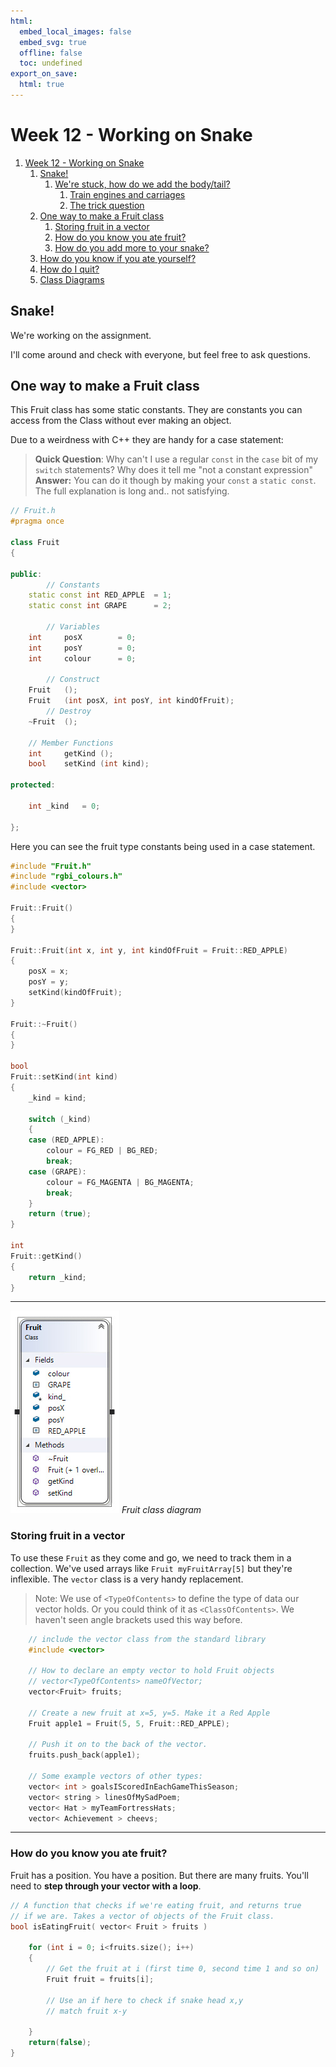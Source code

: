 ```yaml
---
html:
  embed_local_images: false
  embed_svg: true
  offline: false
  toc: undefined
export_on_save:
  html: true
---
```

# Week 12 - Working on Snake


<!-- @import "[TOC]" {cmd="toc" depthFrom=1 depthTo=6 orderedList=false} -->

<!-- code_chunk_output -->

1. [Week 12 - Working on Snake](#week-12---working-on-snake)
	1. [Snake!](#snake)
		1. [We're stuck, how do we add the body/tail?](#were-stuck-how-do-we-add-the-bodytail)
			1. [Train engines and carriages](#train-engines-and-carriages)
			2. [The trick question](#the-trick-question)
	2. [One way to make a Fruit class](#one-way-to-make-a-fruit-class)
		1. [Storing fruit in a vector](#storing-fruit-in-a-vector)
		2. [How do you know you ate fruit?](#how-do-you-know-you-ate-fruit)
		3. [How do you add more to your snake?](#how-do-you-add-more-to-your-snake)
	3. [How do you know if you ate yourself?](#how-do-you-know-if-you-ate-yourself)
	4. [How do I quit?](#how-do-i-quit)
	5. [Class Diagrams](#class-diagrams)

<!-- /code_chunk_output -->


## Snake!

We're working on the assignment.

I'll come around and check with everyone, but feel free to ask questions.

<!--
### We're stuck, how do we add the body/tail?

To solve the programming puzzle, solve the real world problem:

> How do articulated things move?

---

#### Train engines and carriages

Think of a train and carriages: 
* Where is the force applied to the rails?
* How is it transferred to the carriages?

If the engine is pulling, the carriages are passive and rely on their links. 

A question arises: 
> Carriage a is in front of b: is carriage a dragging b along? Or is b clinging to a for a ride? 

Both are true, like acrobats performing monkey grip. But in code `a` is either commanding `b` to its next position, or `b` is interrogating `a`.

---

#### The trick question

Trains can be pushed by the rear engine. 
* The snake doesn't have to be a head pulling segments. 
* The tail could be pushing all segments ahead of it, and the head only chooses the direction.

---
-->

## One way to make a Fruit class

This Fruit class has some static constants. They are constants you can access from the Class without ever making an object.

Due to a weirdness with C++ they are handy for a case statement:

> **Quick Question**: Why can't I use a regular  `const` in the `case` bit of my `switch` statements? Why does it tell me "not a constant expression"
> **Answer:** You can do it though by making your `const` a `static const`. The full explanation is long and.. not satisfying.


```C++
// Fruit.h
#pragma once

class Fruit
{

public:
		// Constants
	static const int RED_APPLE	= 1;
	static const int GRAPE		= 2;

		// Variables
	int		posX		= 0;
	int		posY		= 0;
	int		colour		= 0;

		// Construct
	Fruit	();
	Fruit	(int posX, int posY, int kindOfFruit);
		// Destroy
	~Fruit	();

	// Member Functions
	int		getKind	();
	bool	setKind	(int kind);
	
protected:
	
	int _kind	= 0;
	
};
```
Here you can see the fruit type constants being used in a case statement.

```C++
#include "Fruit.h"
#include "rgbi_colours.h"
#include <vector>

Fruit::Fruit()
{
}

Fruit::Fruit(int x, int y, int kindOfFruit = Fruit::RED_APPLE)
{
	posX = x;
	posY = y;
	setKind(kindOfFruit);
}

Fruit::~Fruit()
{
}

bool 
Fruit::setKind(int kind)
{
	_kind = kind;
	
	switch (_kind) 
	{
	case (RED_APPLE):
		colour = FG_RED | BG_RED;
		break;
	case (GRAPE):
		colour = FG_MAGENTA | BG_MAGENTA;
		break;
	}
	return (true);
}

int
Fruit::getKind()
{
	return _kind;
}
```
 ---

![fruit cd](assets/week12/fruit_cd.jpg)
_Fruit class diagram_

### Storing fruit in a vector

To use these `Fruit` as they come and go, we need to track them in a collection.  We've used arrays like `Fruit myFruitArray[5]` but they're inflexible. The `vector` class is a very handy replacement.

> Note: We use of `<TypeOfContents>` to define the type of data our vector holds. Or you could think of it as `<ClassOfContents>`. We haven't seen angle brackets used this way before.

```C++
	// include the vector class from the standard library
	#include <vector>
	
	// How to declare an empty vector to hold Fruit objects
	// vector<TypeOfContents> nameOfVector;
	vector<Fruit> fruits;

	// Create a new fruit at x=5, y=5. Make it a Red Apple
	Fruit apple1 = Fruit(5, 5, Fruit::RED_APPLE);
	
	// Push it on to the back of the vector.
	fruits.push_back(apple1);

	// Some example vectors of other types:
	vector< int > goalsIScoredInEachGameThisSeason;
	vector< string > linesOfMySadPoem;
	vector< Hat > myTeamFortressHats;
	vector< Achievement > cheevs;

```

---

### How do you know you ate fruit?

Fruit has a position. You have a position. But there are many fruits. You'll need to **step through your vector with a loop**.


```C++ {.line-numbers}
// A function that checks if we're eating fruit, and returns true
// if we are. Takes a vector of objects of the Fruit class.
bool isEatingFruit( vector< Fruit > fruits )

	for (int i = 0; i<fruits.size(); i++)
	{
		// Get the fruit at i (first time 0, second time 1 and so on)
		Fruit fruit = fruits[i];
		
		// Use an if here to check if snake head x,y
		// match fruit x-y
		
	}
	return(false);
}
```

<!--
// Is it at the same point on the screen?
if (xPos_ == fruit.posX && yPos_ == fruit.posY) {
	// Then we ate the fruit!
	// Grow.
	addSegment();
	
	return(true);
}-->
<!--
### How do you add more to your snake?

Who should add the segments? The snake or the engine?

___ 

## How do you know if you ate yourself?

Ask these easy questions:
1. Where is my head?
2. Where is each segment of my body?
3. Is my head.. on any of my body segments?
   
Feels like the fruit question doesn't it?

---

## How do I quit?

Return type of `OnUserUpdate()` will do for now.

---

## Class Diagrams

![](assets/week12/class_top.jpg)

_Top level class diagram_

![](assets/week12/class_exp.jpg)

_expanded class diagram_
-->